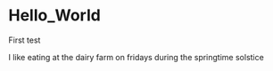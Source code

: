 # Hello_World
First test

I like eating at the dairy farm on fridays during the springtime solstice
